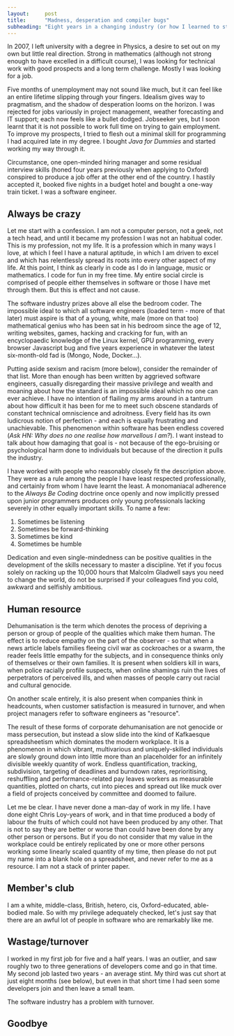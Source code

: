 ```yaml
---
layout:     post
title:      "Madness, desperation and compiler bugs"
subheading: "Eight years in a changing industry (or how I learned to stop worrying and hate just about everything and everyone)."
---
```


In 2007, I left university with a degree in Physics, a desire to set out on my own but little real direction. Strong in mathematics (although not strong enough to have excelled in a difficult course), I was looking for technical work with good prospects and a long term challenge. Mostly I was looking for a job.

Five months of unemployment may not sound like much, but it can feel like an entire lifetime slipping through your fingers. Idealism gives way to pragmatism, and the shadow of desperation looms on the horizon. I was rejected for jobs variously in project management, weather forecasting and IT support; each now feels like a bullet dodged. Jobseeker yes, but I soon learnt that it is not possible to work full time on trying to gain employment. To improve my prospects, I tried to flesh out a minimal skill for programming I had acquired late in my degree. I bought _Java for Dummies_ and started working my way through it.

Circumstance, one open-minded hiring manager and some residual interview skills (honed four years previously when applying to Oxford) conspired to produce a job offer at the other end of the country. I hastily accepted it, booked five nights in a budget hotel and bought a one-way train ticket. I was a software engineer.

Always be crazy
---
Let me start with a confession. I am not a computer person, not a geek, not a tech head, and until it became my profession I was not an habitual coder. This is my profession, not my life. It is a profession which in many ways I love, at which I feel I have a natural aptitude, in which I am driven to excel and which has relentlessly spread its roots into every other aspect of my life. At this point, I think as clearly in code as I do in language, music or mathematics. I code for fun in my free time. My entire social circle is comprised of people either themselves in software or those I have met through them. But this is effect and not cause.

The software industry prizes above all else the bedroom coder. The impossible ideal to which all software engineers (loaded term - more of that later) must aspire is that of a young, white, male (more on that too) mathematical genius who has been sat in his bedroom since the age of 12, writing websites, games, hacking and cracking for fun, with an encyclopaedic knowledge of the Linux kernel, GPU programming, every browser Javascript bug and five years experience in whatever the latest six-month-old fad is (Mongo, Node, Docker...).

Putting aside sexism and racism (more below), consider the remainder of that list. More than enough has been written by aggrieved software engineers, casually disregarding their massive privilege and wealth and moaning about how the standard is an impossible ideal which no one can ever achieve. I have no intention of flailing my arms around in a tantrum about how difficult it has been for me to meet such obscene standards of constant technical omniscience and adroitness. Every field has its own ludicrous notion of perfection - and each is equally frustrating and unachievable. This phenomenon within software has been endless covered (_Ask HN: Why does no one realise how marvellous I am?_). I want instead to talk about how damaging that goal is - not because of the ego-bruising or psychological harm done to individuals but because of the direction it pulls the industry.

I have worked with people who reasonably closely fit the description above. They were as a rule among the people I have least respected professionally, and certainly from whom I have learnt the least. A monomaniacal adherence to the _Always Be Coding_ doctrine once openly and now implicitly pressed upon junior programmers produces only young professionals lacking severely in other equally important skills. To name a few:

1. Sometimes be listening
2. Sometimes be forward-thinking
3. Sometimes be kind
4. Sometimes be humble

Dedication and even single-mindedness can be positive qualities in the development of the skills necessary to master a discipline. Yet if you focus solely on racking up the 10,000 hours that Malcolm Gladwell says you need to change the world, do not be surprised if your colleagues find you cold, awkward and selfishly ambitious.

Human resource
---
Dehumanisation is the term which denotes the process of depriving a person or group of people of the qualities which make them human. The effect is to reduce empathy on the part of the observer - so that when a news article labels families fleeing civil war as cockroaches or a swarm, the reader feels little empathy for the subjects, and in consequence thinks only of themselves or their own families. It is present when soldiers kill in wars, when police racially profile suspects, when online shamings ruin the lives of perpetrators of perceived ills, and when masses of people carry out racial and cultural genocide.

On another scale entirely, it is also present when companies think in headcounts, when customer satisfaction is measured in turnover, and when project managers refer to software engineers as "resource".

The result of these forms of corporate dehumanisation are not genocide or mass persecution, but instead a slow slide into the kind of Kafkaesque spreadsheetism which dominates the modern workplace. It is a phenomenon in which vibrant, multivarious and uniquely-skilled individuals are slowly ground down into little more than an placeholder for an infinitely divisible weekly quantity of work. Endless quantification, tracking, subdivision, targeting of deadlines and burndown rates, reprioritising, reshuffling and performance-related pay leaves workers as measurable quantities, plotted on charts, cut into pieces and spread out like muck over a field of projects conceived by committee and doomed to failure.

Let me be clear. I have never done a man-day of work in my life. I have done eight Chris Loy-years of work, and in that time produced a body of labour the fruits of which could not have been produced by any other. That is not to say they are better or worse than could have been done by any other person or persons. But if you do not consider that my value in the workplace could be entirely replicated by one or more other persons working some linearly scaled quantity of my time, then please do not put my name into a blank hole on a spreadsheet, and never refer to me as a resource. I am not a stack of printer paper.

Member's club
---
I am a white, middle-class, British, hetero, cis, Oxford-educated, able-bodied male. So with my privilege adequately checked, let's just say that there are an awful lot of people in software who are remarkably like me.

Wastage/turnover
---
I worked in my first job for five and a half years. I was an outlier, and saw roughly two to three generations of developers come and go in that time. My second job lasted two years - an average stint. My third was cut short at just eight months (see below), but even in that short time I had seen some developers join and then leave a small team.

The software industry has a problem with turnover.

Goodbye
---
